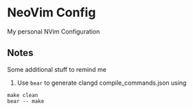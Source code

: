# NeoVim Config


My personal NVim Configuration


## Notes

Some additional stuff to remind me

1. Use `bear` to generate clangd compile_commands.json using 

```
make clean
bear -- make 
```
